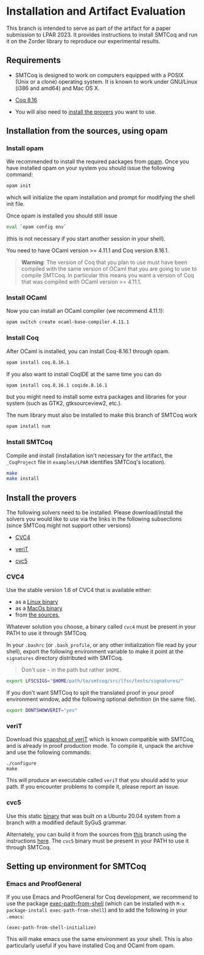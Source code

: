 # Installation and Artifact Evaluation

This branch is intended to serve as part of the artifact for
a paper submission to LPAR 2023. It provides instructions 
to install SMTCoq and run it on the Zorder library to 
reproduce our experimental results.

## Requirements
- SMTCoq is designed to work on computers equipped with a POSIX (Unix or a clone) operating system. It is known to work under GNU/Linux (i386 and
amd64) and Mac OS X.

- [Coq 8.16](https://github.com/coq/coq/tree/v8.16)

- You will also need to [install the provers](#install-the-provers)
you want to use.



## Installation from the sources, using opam

### Install opam

We recommended to install the required packages from
[opam](https://opam.ocaml.org). Once you have installed opam on your system you
should issue the following command:

```bash
opam init
```

which will initialize the opam installation and prompt for modifying the shell
init file.

Once opam is installed you should still issue

```bash
eval `opam config env`
```

(this is not necessary if you start another session in your shell).

You need to have OCaml version >= 4.11.1 and Coq version 8.16.1.

> **Warning**: The version of Coq that you plan to use must have been compiled
> with the same version of OCaml that you are going to use to compile
> SMTCoq. In particular this means you want a version of Coq that was compiled
> with OCaml version >= 4.11.1.

### Install OCaml

Now you can install an OCaml compiler (we recommend 4.11.1):

```bash
opam switch create ocaml-base-compiler.4.11.1
```

### Install Coq

After OCaml is installed, you can install Coq-8.16.1 through opam.

```bash
opam install coq.8.16.1
```

If you also want to install CoqIDE at the same time you can do

```bash
opam install coq.8.16.1 coqide.8.16.1
```
but you might need to install some extra packages and libraries for your system
(such as GTK2, gtksourceview2, etc.).

The num library must also be installed to make this branch of SMTCoq work

```bash
opam install num
```

### Install SMTCoq
Compile and install (installation isn't necessary for the artifact,
the `_CoqProject` file in `examples/LPAR` identifies SMTCoq's location).

```bash
make
make install
```

## Install the provers

The following solvers need to be installed. Please download/install the solvers you would like to use via the links in the following
subsections (since SMTCoq might not support other versions)
- [CVC4](https://cvc4.github.io/)

- [veriT](https://verit.loria.fr)

- [cvc5](https://cvc5.github.io/)


### CVC4

Use the stable version 1.6 of CVC4 that is available either:
- as a [Linux binary](http://cvc4.cs.stanford.edu/downloads/builds/x86_64-linux-opt/cvc4-1.6-x86_64-linux-opt)
- as a [MacOs binary](https://github.com/cvc5/cvc5/releases/download/1.6/cvc4-1.6-macos-opt)
- from [the sources](https://github.com/cvc5/cvc5/releases/tag/1.6),

Whatever solution you choose, a binary called `cvc4` must be present in
your PATH to use it through SMTCoq.

In your `.bashrc` (or `.bash_profile`, or any other initialization file read by
your shell), export the following environment variable to make it point at the
`signatures` directory distributed with SMTCoq.

> Don't use `~` in the path but rather `$HOME`.

```bash
export LFSCSIGS="$HOME/path/to/smtcoq/src/lfsc/tests/signatures/"
```

If you don't want SMTCoq to spit the translated proof in your proof environment
window, add the following optional definition (in the same file).

```bash
export DONTSHOWVERIT="yes"
```


### veriT

Download this [snapshot of
veriT](https://www.lri.fr/~keller/Documents-recherche/Smtcoq/veriT9f48a98.tar.gz)
which is known compatible with SMTCoq, and is already in proof
production mode. To compile it, unpack the archive and use the following
commands:
```
./configure
make
```
This will produce an executable called `veriT` that you should add to
your path. If you encounter problems to compile it, please report an
issue.


### cvc5

Use this static [binary](https://homepage.divms.uiowa.edu/~viswanathn/lpar23/cvc5-1.0.4.noIte.zip) that was built on a Ubuntu 20.04 system from
a branch with a modified default SyGuS grammar.

Alternately, you can build it from the sources from [this](https://github.com/arjunvish/cvc5/tree/lpar23) branch using the instructions [here](https://github.com/arjunvish/cvc5/blob/lpar23/INSTALL.rst).
The `cvc5` binary must be present in your PATH to use it through SMTCoq.


## Setting up environment for SMTCoq
### Emacs and ProofGeneral

If you use Emacs and ProofGeneral for Coq development, we recommend to use the
package [exec-path-from-shell](https://github.com/purcell/exec-path-from-shell)
(which can be installed with `M-x package-install exec-path-from-shell`) and to
add the following in your `.emacs`:

```elisp
(exec-path-from-shell-initialize)
```

This will make emacs use the same environment as your shell. This is also
particularly useful if you have installed Coq and OCaml from opam.
